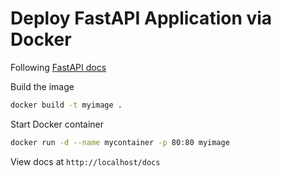 Deploy FastAPI Application via Docker
=====================================

Following [FastAPI docs](https://fastapi.tiangolo.com/deployment/docker/)

Build the image

```bash
docker build -t myimage .
```

Start Docker container

```bash
docker run -d --name mycontainer -p 80:80 myimage
```

View docs at `http://localhost/docs`
